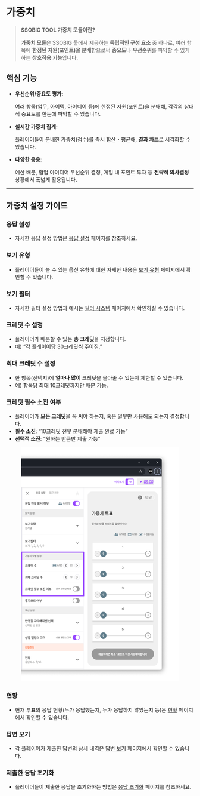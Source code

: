# 가중치

> **SSOBIG TOOL 가중치 모듈이란?**
>
> **가중치 모듈**은 SSOBIG 툴에서 제공하는 **독립적인 구성 요소** 중 하나로, 여러 항목에 **한정된 자원(포인트)을 분배**함으로써 **중요도**나 **우선순위**를 파악할 수 있게 하는 **상호작용 기능**입니다.

## 핵심 기능

*   **우선순위/중요도 평가:**

    여러 항목(업무, 아이템, 아이디어 등)에 한정된 자원(포인트)을 분배해, 각각의 상대적 중요도를 한눈에 파악할 수 있습니다.
*   **실시간 가중치 집계:**

    플레이어들이 분배한 가중치(점수)를 즉시 합산・평균해, **결과 차트**로 시각화할 수 있습니다.
*   **다양한 응용:**

    예산 배분, 협업 아이디어 우선순위 결정, 게임 내 포인트 투자 등 **전략적 의사결정** 상황에서 폭넓게 활용됩니다.

***

## 가중치 설정 가이드



### 응답 설정 <a href="#undefined-2" id="undefined-2"></a>

* 자세한 응답 설정 방법은 [응답 설정](../undefined/undefined.md) 페이지를 참조하세요.

### 보기 유형 <a href="#undefined-3" id="undefined-3"></a>

* 플레이어들이 볼 수 있는 옵션 유형에 대한 자세한 내용은 [보기 유형](../undefined/undefined-1.md) 페이지에서 확인할 수 있습니다.

### 보기 필터 <a href="#undefined-4" id="undefined-4"></a>

* 자세한 필터 설정 방법과 예시는 [필터 시스템](../../undefined-2/undefined-4.md) 페이지에서 확인하실 수 있습니다.







### **크레딧 수 설정**

* 플레이어가 배분할 수 있는 **총 크레딧**을 지정합니다.
* 예) “각 플레이어당 30크레딧씩 주어짐.”

### **최대 크레딧 수 설정**

* 한 항목(선택지)에 **얼마나 많이** 크레딧을 몰아줄 수 있는지 제한할 수 있습니다.
* 예) 항목당 최대 10크레딧까지만 배분 가능.

### **크레딧 필수 소진 여부**

* 플레이어가 **모든 크레딧**을 꼭 써야 하는지, 혹은 일부만 사용해도 되는지 결정합니다.
* **필수 소진**: “10크레딧 전부 분배해야 제출 완료 가능”
* **선택적 소진**: “원하는 만큼만 제출 가능”



<figure><img src="../../.gitbook/assets/가중치 1.png" alt=""><figcaption></figcaption></figure>

### 현황 <a href="#undefined-10" id="undefined-10"></a>

* 현재 투표의 응답 현황(누가 응답했는지, 누가 응답하지 않았는지 등)은 [현황](broken-reference) 페이지에서 확인할 수 있습니다.

### 답변 보기 <a href="#undefined-11" id="undefined-11"></a>

* 각 플레이어가 제출한 답변의 상세 내역은 [답변 보기](broken-reference) 페이지에서 확인할 수 있습니다.

### 제출한 응답 초기화 <a href="#undefined-12" id="undefined-12"></a>

* 플레이어들이 제출한 응답을 초기화하는 방법은 [응답 초기화](broken-reference) 페이지를 참조하세요.
